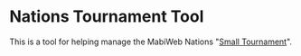 # Nations Tournament Tool

This is a tool for helping manage the MabiWeb Nations "[Small Tournament](https://5f99237e5765c.site123.me/)".
